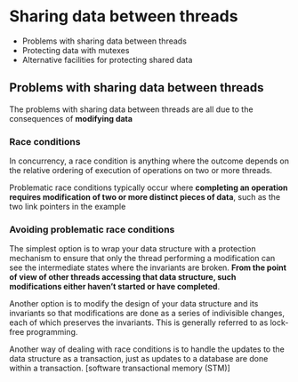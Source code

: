 # Sharing data between threads

* Problems with sharing data between threads
* Protecting data with mutexes
* Alternative facilities for protecting shared data

## Problems with sharing data between threads

The problems with sharing data between threads are all due to the consequences of **modifying data**

### Race conditions

In concurrency, a race condition is anything where the outcome depends on the relative ordering of execution of operations on two or more threads.

Problematic race conditions typically occur where **completing an operation requires modification of two or more distinct pieces of data**, such as the two link pointers in the example

### Avoiding problematic race conditions

The simplest option is to wrap your data structure with a protection mechanism to ensure that only the thread performing a modification can see the intermediate states where the invariants are broken. **From the point of view of other threads accessing that data structure, such modifications either haven’t started or have completed**.

Another option is to modify the design of your data structure and its invariants so that modifications are done as a series of indivisible changes, each of which preserves the invariants. This is generally referred to as lock-free programming.

Another way of dealing with race conditions is to handle the updates to the data structure as a transaction, just as updates to a database are done within a transaction. [software transactional memory (STM)]

